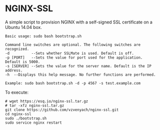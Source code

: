 # NGINX-SSL

A simple script to provision NGINX with a self-signed SSL certificate on a Ubuntu 14.04 box.

```
Basic usage: sudo bash bootstrap.sh

Command line switches are optional. The following switches are recognized.
-d          --Sets whether SSLMate is used. Default is off.
-p [PORT]   --Sets the value for port used for the application. Default is 5000.
-s [SERVER] --Sets the value for the server name. Default is the IP address.
-h  --Displays this help message. No further functions are performed.

Example: sudo bash bootstrap.sh -d -p 4567 -s test.example.com
```

To execute:
```
# wget https://esq.io/nginx-ssl.tar.gz
# tar -xfz nginx-ssl.tar.gz
git clone https://github.com/vzvenyach/nginx-ssl.git
cd nginx-ssl
sudo ./bootstrap.sh
sudo service nginx restart
```